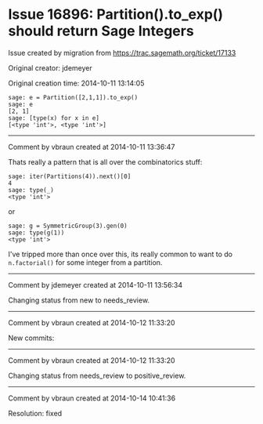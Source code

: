 # Issue 16896: Partition().to_exp() should return Sage Integers

Issue created by migration from https://trac.sagemath.org/ticket/17133

Original creator: jdemeyer

Original creation time: 2014-10-11 13:14:05


```
sage: e = Partition([2,1,1]).to_exp()
sage: e
[2, 1]
sage: [type(x) for x in e]
[<type 'int'>, <type 'int'>]
```



---

Comment by vbraun created at 2014-10-11 13:36:47

Thats really a pattern that is all over the combinatorics stuff:

```
sage: iter(Partitions(4)).next()[0]
4
sage: type(_)
<type 'int'>
```

or

```
sage: g = SymmetricGroup(3).gen(0)
sage: type(g(1))
<type 'int'>
```

I've tripped more than once over this, its really common to want to do `n.factorial()` for some integer from a partition.


---

Comment by jdemeyer created at 2014-10-11 13:56:34

Changing status from new to needs_review.


---

Comment by vbraun created at 2014-10-12 11:33:20

New commits:


---

Comment by vbraun created at 2014-10-12 11:33:20

Changing status from needs_review to positive_review.


---

Comment by vbraun created at 2014-10-14 10:41:36

Resolution: fixed
